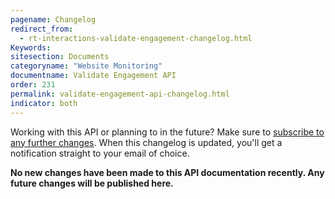 ```yaml
---
pagename: Changelog
redirect_from:
  - rt-interactions-validate-engagement-changelog.html
Keywords:
sitesection: Documents
categoryname: "Website Monitoring"
documentname: Validate Engagement API
order: 231
permalink: validate-engagement-api-changelog.html
indicator: both
---
```


<div class="attn-alert">Working with this API or planning to in the future? Make sure to <a href="https://visualping.io/?url=developers.liveperson.com/rt-interactions-validate-engagement-changelog.html&mode=web&css=post-content" target="_blank">subscribe to any further changes</a>. When this changelog is updated, you'll get a notification straight to your email of choice.</div>

**No new changes have been made to this API documentation recently. Any future changes will be published here.**
